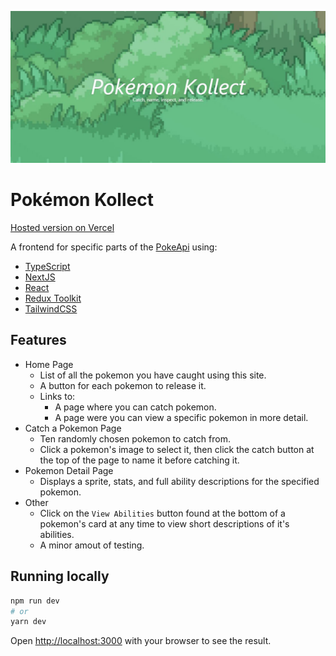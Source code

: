 ![](./public/cover.jpg)


# Pokémon Kollect
[Hosted version on Vercel](https://pokemon-kollect.vercel.app)

A frontend for specific parts of the [PokeApi](https://pokeapi.co/) using:
- [TypeScript](https://www.typescriptlang.org)
- [NextJS](https://nextjs.org)
- [React](https://reactjs.org)
- [Redux Toolkit](https://redux-toolkit.js.org)
- [TailwindCSS](https://tailwindcss.com)

## Features
- Home Page
  - List of all the pokemon you have caught using this site.
  - A button for each pokemon to release it.
  - Links to:
    - A page where you can catch pokemon.
    - A page were you can view a specific pokemon in more detail.
- Catch a Pokemon Page
  - Ten randomly chosen pokemon to catch from.
  - Click a pokemon's image to select it, then click the catch button at the top of the page to name it before catching it.
- Pokemon Detail Page
  - Displays a sprite, stats, and full ability descriptions for the specified pokemon.
- Other
  - Click on the `View Abilities` button found at the bottom of a pokemon's card at any time to view short descriptions of it's abilities.
  - A minor amout of testing.

## Running locally

```bash
npm run dev
# or
yarn dev
```

Open [http://localhost:3000](http://localhost:3000) with your browser to see the result.
